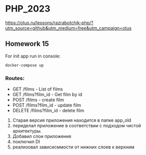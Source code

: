 # PHP_2023

https://otus.ru/lessons/razrabotchik-php/?utm_source=github&utm_medium=free&utm_campaign=otus

## Homework 15

For init app run in console:

```bash
docker-compose up
```

### Routes:

- GET /films -  List of films
- GET /films?film_id - Get film by id
- POST /films - create film
- POST /films?film_id - update film
- DELETE /films?film_id - delete film


1. Старая версия приложения находится в папке app_old
2. переделал приложение в соответствии с подходом чистой архитектуры.
3. Добавил слои приложения
4. поключил DI
5. реализовал зависисммости от нижних слоев к верхним